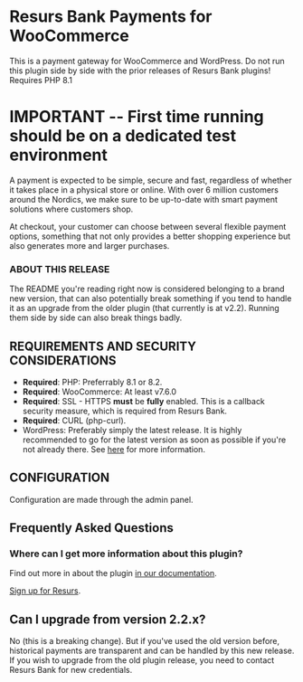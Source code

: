 # Resurs Bank Payments for WooCommerce #

This is a payment gateway for WooCommerce and WordPress. Do not run this plugin side by side with the prior releases of Resurs Bank plugins!
Requires PHP 8.1

# IMPORTANT -- First time running should be on a dedicated test environment #

A payment is expected to be simple, secure and fast, regardless of whether it takes place in a physical store or online. With over 6 million customers around the Nordics, we make sure to be up-to-date with smart payment solutions where customers shop.

At checkout, your customer can choose between several flexible payment options, something that not only provides a better shopping experience but also generates more and larger purchases.

### ABOUT THIS RELEASE ###

The README you're reading right now is considered belonging to a brand new version, that can also potentially break something if
you tend to handle it as an upgrade from the older plugin (that currently is at v2.2). Running them side by side can also break things badly.

## REQUIREMENTS AND SECURITY CONSIDERATIONS ##

* **Required**: PHP: Preferrably 8.1 or 8.2.
* **Required**: WooCommerce: At least v7.6.0
* **Required**: SSL - HTTPS **must** be **fully** enabled. This is a callback security measure, which is required from Resurs Bank.
* **Required**: CURL (php-curl).
* WordPress: Preferably simply the latest release. It is highly recommended to go for the latest version as soon as possible if you're not already there. See [here](https://make.wordpress.org/core/handbook/references/php-compatibility-and-wordpress-versions/) for more information.

## CONFIGURATION ##

Configuration are made through the admin panel.

## Frequently Asked Questions ##

### Where can I get more information about this plugin? ###

Find out more in about the plugin [in our documentation](https://developers.resurs.com/platform-plugins/woocommerce/resurs-merchant-api-2.0-for-woocommerce/).

[Sign up for Resurs](https://www.resursbank.se/betallosningar).

## Can I upgrade from version 2.2.x? ##

No (this is a breaking change). But if you've used the old version before, historical payments are transparent and can be handled by this new release.
If you wish to upgrade from the old plugin release, you need to contact Resurs Bank for new credentials.
